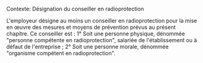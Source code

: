 Contexte: Désignation du conseiller en radioprotection

L'employeur désigne au moins un conseiller en radioprotection pour la mise en œuvre des mesures et moyens de prévention prévus au présent chapitre. Ce conseiller est : 1° Soit une personne physique, dénommée "personne compétente en radioprotection", salariée de l'établissement ou à défaut de l'entreprise ; 2° Soit une personne morale, dénommée "organisme compétent en radioprotection".